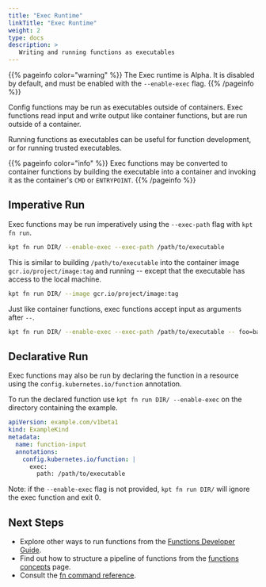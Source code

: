 ```yaml
---
title: "Exec Runtime"
linkTitle: "Exec Runtime"
weight: 2
type: docs
description: >
   Writing and running functions as executables
---
```


{{% pageinfo color="warning" %}}
The Exec runtime is Alpha. It is disabled by default, and must be enabled with
the `--enable-exec` flag.
{{% /pageinfo %}}

Config functions may be run as executables outside of containers. Exec
functions read input and write output like container functions, but are run
outside of a container.

Running functions as executables can be useful for function development, or for
running trusted executables.

{{% pageinfo color="info" %}}
Exec functions may be converted to container functions by building the
executable into a container and invoking it as the container's `CMD` or
`ENTRYPOINT`.
{{% /pageinfo %}}

## Imperative Run

Exec functions may be run imperatively using the `--exec-path` flag with
`kpt fn run`.

```sh
kpt fn run DIR/ --enable-exec --exec-path /path/to/executable
```

This is similar to building `/path/to/executable` into the container image
`gcr.io/project/image:tag` and running -- except that the executable has access
to the local machine.

```sh
kpt fn run DIR/ --image gcr.io/project/image:tag
```

Just like container functions, exec functions accept input as arguments after
`--`.

```sh
kpt fn run DIR/ --enable-exec --exec-path /path/to/executable -- foo=bar
```

## Declarative Run

Exec functions may also be run by declaring the function in a resource using
the `config.kubernetes.io/function` annotation.

To run the declared function use `kpt fn run DIR/ --enable-exec` on the
directory containing the example.

```yaml
apiVersion: example.com/v1beta1
kind: ExampleKind
metadata:
  name: function-input
  annotations:
    config.kubernetes.io/function: |
      exec:
        path: /path/to/executable
```

Note: if the `--enable-exec` flag is not provided, `kpt fn run DIR/` will
ignore the exec function and exit 0.

## Next Steps

- Explore other ways to run functions from the [Functions Developer Guide].
- Find out how to structure a pipeline of functions from the
  [functions concepts] page.
- Consult the [fn command reference].

[Functions Developer Guide]: ../
[functions concepts]: ../../../../concepts/functions/
[fn command reference]: ../../../../reference/fn/
